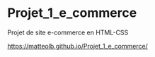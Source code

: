 # Projet_1_e_commerce
Projet de site e-commerce en HTML-CSS

https://matteolb.github.io/Projet_1_e_commerce/
